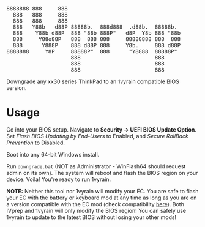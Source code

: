 <pre>
8888888 888     888                                    
  888   888     888                                    
  888   888     888                                    
  888   Y88b   d88P 88888b.  888d888  .d88b.  88888b.  
  888    Y88b d88P  888 "88b 888P"   d8P  Y8b 888 "88b 
  888     Y88o88P   888  888 888     88888888 888  888 
  888      Y888P    888 d88P 888     Y8b.     888 d88P 
8888888     Y8P     88888P"  888      "Y8888  88888P"  
                    888                       888      
                    888                       888      
                    888                       888      
</pre>
                    
Downgrade any xx30 series ThinkPad to an 1vyrain compatible BIOS version.

# Usage

Go into your BIOS setup. Navigate to **Security -> UEFI BIOS Update Option**. Set *Flash BIOS Updating by End-Users* to Enabled, and *Secure RollBack Prevention* to Disabled. 

Boot into any 64-bit Windows install. 

Run `downgrade.bat` (NOT as Administrator - WinFlash64 should request admin on its own). The system will reboot and flash the BIOS region on your device. Voila! You're ready to run 1vyrain.

**NOTE:** Neither this tool nor 1vyrain will modify your EC. You are safe to flash your EC with the battery or keyboard mod at any time as long as you are on a version compatible with the EC mod (check compatibility [here](https://github.com/hamishcoleman/thinkpad-ec#compatibilty-warning)). Both IVprep and 1vyrain will only modify the BIOS region! You can safely use 1vyrain to update to the latest BIOS without losing your other mods! 
